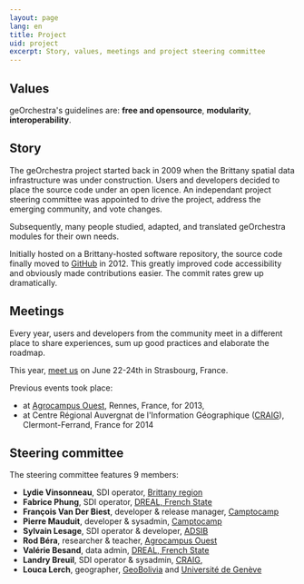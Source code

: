 ```yaml
---
layout: page
lang: en
title: Project
uid: project
excerpt: Story, values, meetings and project steering committee
---
```


## Values

geOrchestra's guidelines are: **free and opensource**, **modularity**, **interoperability**.

## Story

The geOrchestra project started back in 2009 when the Brittany spatial data infrastructure was under construction. Users and developers decided to place the source code under an open licence. An independant project steering committee was appointed to drive the project, address the emerging community, and vote changes.

Subsequently, many people studied, adapted, and translated geOrchestra modules for their own needs.

Initially hosted on a Brittany-hosted software repository, the source code finally moved to [GitHub](https://github.com/georchestra) in 2012. This greatly improved code accessibility and obviously made contributions easier. The commit rates grew up dramatically.

## Meetings

Every year, users and developers from the community meet in a different place to share experiences, sum up good practices and elaborate the roadmap. 

This year, [meet us](/blog/2015/02/06/geocom2015-announced/) on June 22-24th in Strasbourg, France.

Previous events took place:

 * at [Agrocampus Ouest](http://www.agrocampus-ouest.fr/), Rennes, France, for 2013,
 * at Centre Régional Auvergnat de l'Information Géographique ([CRAIG](http://craig.fr/)), Clermont-Ferrand, France for 2014


## Steering committee

The steering committee features 9 members:

 * **Lydie Vinsonneau**, SDI operator, [Brittany region](http://www.bretagne.fr/)
 * **Fabrice Phung**, SDI operator, [DREAL, French State](http://www.bretagne.developpement-durable.gouv.fr/)
 * **François Van Der Biest**, developer & release manager, [Camptocamp](http://www.camptocamp.com/)
 * **Pierre Mauduit**, developer & sysadmin, [Camptocamp](http://www.camptocamp.com/)
 * **Sylvain Lesage**, SDI operator & developer, [ADSIB](http://www.adsib.gob.bo/)
 * **Rod Béra**, researcher & teacher, [Agrocampus Ouest](http://www.agrocampus-ouest.fr/)
 * **Valérie Besand**, data admin, [DREAL, French State](http://www.bretagne.developpement-durable.gouv.fr/)
 * **Landry Breuil**, SDI operator & sysadmin, [CRAIG](http://craig.fr/),
 * **Louca Lerch**, geographer, [GeoBolivia](http://geo.gob.bo/) and [Université de Genève](https://www.unige.ch/sciences-societe/faculte/departements/dgeo/)
